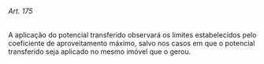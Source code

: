 
###### Art. 175
A aplicação do potencial transferido observará os limites estabelecidos pelo coeficiente de aproveitamento máximo, salvo nos casos em que o potencial transferido seja aplicado no mesmo imóvel que o gerou.
